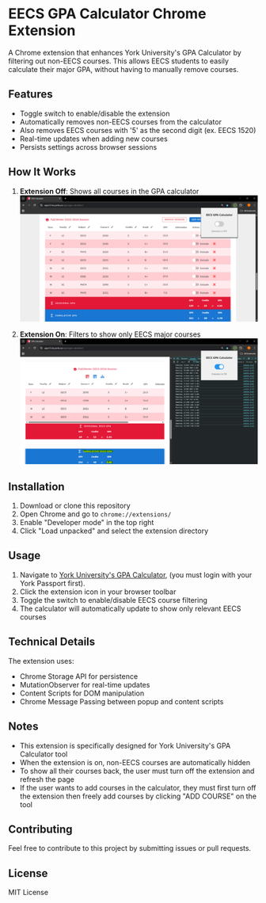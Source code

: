 # EECS GPA Calculator Chrome Extension

A Chrome extension that enhances York University's GPA Calculator by filtering out non-EECS courses. This allows EECS students to easily calculate their major GPA, without having to manually remove courses.

## Features

- Toggle switch to enable/disable the extension
- Automatically removes non-EECS courses from the calculator
- Also removes EECS courses with '5' as the second digit (ex. EECS 1520)
- Real-time updates when adding new courses
- Persists settings across browser sessions

## How It Works

1. **Extension Off**: Shows all courses in the GPA calculator
   ![Extension Off](images/ext-off.png)

2. **Extension On**: Filters to show only EECS major courses
   ![Extension On](images/ext-on.png)

## Installation

1. Download or clone this repository
2. Open Chrome and go to `chrome://extensions/`
3. Enable "Developer mode" in the top right
4. Click "Load unpacked" and select the extension directory

## Usage

1. Navigate to [York University's GPA Calculator](https://apps12.sis.yorku.ca/apps/gpa-calculator/), (you must login with your York Passport first).
2. Click the extension icon in your browser toolbar
3. Toggle the switch to enable/disable EECS course filtering
4. The calculator will automatically update to show only relevant EECS courses

## Technical Details

The extension uses:
- Chrome Storage API for persistence
- MutationObserver for real-time updates
- Content Scripts for DOM manipulation
- Chrome Message Passing between popup and content scripts

## Notes

- This extension is specifically designed for York University's GPA Calculator tool
- When the extension is on, non-EECS courses are automatically hidden
- To show all their courses back, the user must turn off the extension and refresh the page
- If the user wants to add courses in the calculator, they must first turn off the extension then freely add courses by clicking "ADD COURSE" on the tool

## Contributing

Feel free to contribute to this project by submitting issues or pull requests.

## License

MIT License